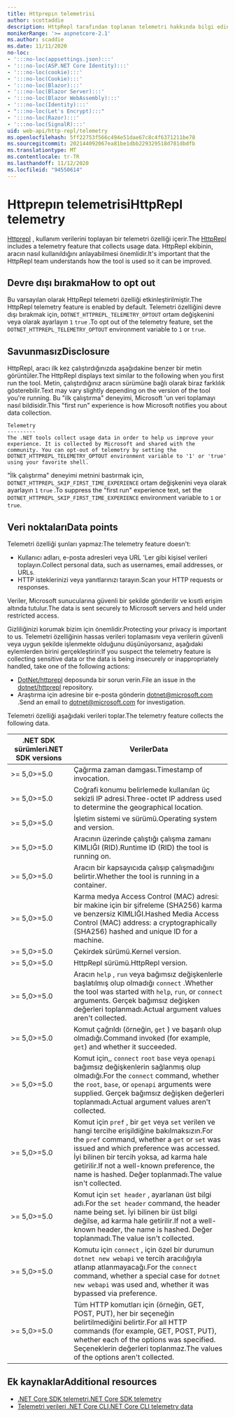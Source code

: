 ```yaml
---
title: Httprepın telemetrisi
author: scottaddie
description: HttpRepl tarafından toplanan telemetri hakkında bilgi edinin.
monikerRange: '>= aspnetcore-2.1'
ms.author: scaddie
ms.date: 11/11/2020
no-loc:
- ':::no-loc(appsettings.json):::'
- ':::no-loc(ASP.NET Core Identity):::'
- ':::no-loc(cookie):::'
- ':::no-loc(Cookie):::'
- ':::no-loc(Blazor):::'
- ':::no-loc(Blazor Server):::'
- ':::no-loc(Blazor WebAssembly):::'
- ':::no-loc(Identity):::'
- ":::no-loc(Let's Encrypt):::"
- ':::no-loc(Razor):::'
- ':::no-loc(SignalR):::'
uid: web-api/http-repl/telemetry
ms.openlocfilehash: 5ff22753f566c494e51dae67c8c4f6371211be78
ms.sourcegitcommit: 202144092067ea81be1dbb229329518d781dbdfb
ms.translationtype: MT
ms.contentlocale: tr-TR
ms.lasthandoff: 11/12/2020
ms.locfileid: "94550614"
---
```

# <a name="httprepl-telemetry"></a><span data-ttu-id="b7d1d-103">Httprepın telemetrisi</span><span class="sxs-lookup"><span data-stu-id="b7d1d-103">HttpRepl telemetry</span></span>

<span data-ttu-id="b7d1d-104">[Httprepl](xref:web-api/http-repl) , kullanım verilerini toplayan bir telemetri özelliği içerir.</span><span class="sxs-lookup"><span data-stu-id="b7d1d-104">The [HttpRepl](xref:web-api/http-repl) includes a telemetry feature that collects usage data.</span></span> <span data-ttu-id="b7d1d-105">HttpRepl ekibinin, aracın nasıl kullanıldığını anlayabilmesi önemlidir.</span><span class="sxs-lookup"><span data-stu-id="b7d1d-105">It's important that the HttpRepl team understands how the tool is used so it can be improved.</span></span>

## <a name="how-to-opt-out"></a><span data-ttu-id="b7d1d-106">Devre dışı bırakma</span><span class="sxs-lookup"><span data-stu-id="b7d1d-106">How to opt out</span></span>

<span data-ttu-id="b7d1d-107">Bu varsayılan olarak HttpRepl telemetri özelliği etkinleştirilmiştir.</span><span class="sxs-lookup"><span data-stu-id="b7d1d-107">The HttpRepl telemetry feature is enabled by default.</span></span> <span data-ttu-id="b7d1d-108">Telemetri özelliğini devre dışı bırakmak için, `DOTNET_HTTPREPL_TELEMETRY_OPTOUT` ortam değişkenini veya olarak ayarlayın `1` `true` .</span><span class="sxs-lookup"><span data-stu-id="b7d1d-108">To opt out of the telemetry feature, set the `DOTNET_HTTPREPL_TELEMETRY_OPTOUT` environment variable to `1` or `true`.</span></span>

## <a name="disclosure"></a><span data-ttu-id="b7d1d-109">Savunmasız</span><span class="sxs-lookup"><span data-stu-id="b7d1d-109">Disclosure</span></span>

<span data-ttu-id="b7d1d-110">HttpRepl, aracı ilk kez çalıştırdığınızda aşağıdakine benzer bir metin görüntüler.</span><span class="sxs-lookup"><span data-stu-id="b7d1d-110">The HttpRepl displays text similar to the following when you first run the tool.</span></span> <span data-ttu-id="b7d1d-111">Metin, çalıştırdığınız aracın sürümüne bağlı olarak biraz farklılık gösterebilir.</span><span class="sxs-lookup"><span data-stu-id="b7d1d-111">Text may vary slightly depending on the version of the tool you're running.</span></span> <span data-ttu-id="b7d1d-112">Bu "ilk çalıştırma" deneyimi, Microsoft 'un veri toplamayı nasıl bildisidir.</span><span class="sxs-lookup"><span data-stu-id="b7d1d-112">This "first run" experience is how Microsoft notifies you about data collection.</span></span>

```console
Telemetry
---------
The .NET tools collect usage data in order to help us improve your experience. It is collected by Microsoft and shared with the community. You can opt-out of telemetry by setting the DOTNET_HTTPREPL_TELEMETRY_OPTOUT environment variable to '1' or 'true' using your favorite shell.
```

<span data-ttu-id="b7d1d-113">"İlk çalıştırma" deneyimi metnini bastırmak için, `DOTNET_HTTPREPL_SKIP_FIRST_TIME_EXPERIENCE` ortam değişkenini veya olarak ayarlayın `1` `true` .</span><span class="sxs-lookup"><span data-stu-id="b7d1d-113">To suppress the "first run" experience text, set the `DOTNET_HTTPREPL_SKIP_FIRST_TIME_EXPERIENCE` environment variable to `1` or `true`.</span></span>

## <a name="data-points"></a><span data-ttu-id="b7d1d-114">Veri noktaları</span><span class="sxs-lookup"><span data-stu-id="b7d1d-114">Data points</span></span>

<span data-ttu-id="b7d1d-115">Telemetri özelliği şunları yapmaz:</span><span class="sxs-lookup"><span data-stu-id="b7d1d-115">The telemetry feature doesn't:</span></span>

* <span data-ttu-id="b7d1d-116">Kullanıcı adları, e-posta adresleri veya URL 'Ler gibi kişisel verileri toplayın.</span><span class="sxs-lookup"><span data-stu-id="b7d1d-116">Collect personal data, such as usernames, email addresses, or URLs.</span></span>
* <span data-ttu-id="b7d1d-117">HTTP isteklerinizi veya yanıtlarınızı tarayın.</span><span class="sxs-lookup"><span data-stu-id="b7d1d-117">Scan your HTTP requests or responses.</span></span>

<span data-ttu-id="b7d1d-118">Veriler, Microsoft sunucularına güvenli bir şekilde gönderilir ve kısıtlı erişim altında tutulur.</span><span class="sxs-lookup"><span data-stu-id="b7d1d-118">The data is sent securely to Microsoft servers and held under restricted access.</span></span>

<span data-ttu-id="b7d1d-119">Gizliliğinizi korumak bizim için önemlidir.</span><span class="sxs-lookup"><span data-stu-id="b7d1d-119">Protecting your privacy is important to us.</span></span> <span data-ttu-id="b7d1d-120">Telemetri özelliğinin hassas verileri toplamasını veya verilerin güvenli veya uygun şekilde işlenmekte olduğunu düşünüyorsanız, aşağıdaki eylemlerden birini gerçekleştirin:</span><span class="sxs-lookup"><span data-stu-id="b7d1d-120">If you suspect the telemetry feature is collecting sensitive data or the data is being insecurely or inappropriately handled, take one of the following actions:</span></span>

* <span data-ttu-id="b7d1d-121">[DotNet/httprepl](https://github.com/dotnet/httprepl/issues) deposunda bir sorun verin.</span><span class="sxs-lookup"><span data-stu-id="b7d1d-121">File an issue in the [dotnet/httprepl](https://github.com/dotnet/httprepl/issues) repository.</span></span>
* <span data-ttu-id="b7d1d-122">Araştırma için adresine bir e-posta gönderin [dotnet@microsoft.com](mailto:dotnet@microsoft.com) .</span><span class="sxs-lookup"><span data-stu-id="b7d1d-122">Send an email to [dotnet@microsoft.com](mailto:dotnet@microsoft.com) for investigation.</span></span>

<span data-ttu-id="b7d1d-123">Telemetri özelliği aşağıdaki verileri toplar.</span><span class="sxs-lookup"><span data-stu-id="b7d1d-123">The telemetry feature collects the following data.</span></span>

| <span data-ttu-id="b7d1d-124">.NET SDK sürümleri</span><span class="sxs-lookup"><span data-stu-id="b7d1d-124">.NET SDK versions</span></span> | <span data-ttu-id="b7d1d-125">Veriler</span><span class="sxs-lookup"><span data-stu-id="b7d1d-125">Data</span></span> |
|--------------|------|
| <span data-ttu-id="b7d1d-126">>= 5,0</span><span class="sxs-lookup"><span data-stu-id="b7d1d-126">>=5.0</span></span>        | <span data-ttu-id="b7d1d-127">Çağırma zaman damgası.</span><span class="sxs-lookup"><span data-stu-id="b7d1d-127">Timestamp of invocation.</span></span> |
| <span data-ttu-id="b7d1d-128">>= 5,0</span><span class="sxs-lookup"><span data-stu-id="b7d1d-128">>=5.0</span></span>        | <span data-ttu-id="b7d1d-129">Coğrafi konumu belirlemede kullanılan üç sekizli IP adresi.</span><span class="sxs-lookup"><span data-stu-id="b7d1d-129">Three-octet IP address used to determine the geographical location.</span></span> |
| <span data-ttu-id="b7d1d-130">>= 5,0</span><span class="sxs-lookup"><span data-stu-id="b7d1d-130">>=5.0</span></span>        | <span data-ttu-id="b7d1d-131">İşletim sistemi ve sürümü.</span><span class="sxs-lookup"><span data-stu-id="b7d1d-131">Operating system and version.</span></span> |
| <span data-ttu-id="b7d1d-132">>= 5,0</span><span class="sxs-lookup"><span data-stu-id="b7d1d-132">>=5.0</span></span>        | <span data-ttu-id="b7d1d-133">Aracının üzerinde çalıştığı çalışma zamanı KIMLIĞI (RID).</span><span class="sxs-lookup"><span data-stu-id="b7d1d-133">Runtime ID (RID) the tool is running on.</span></span> |
| <span data-ttu-id="b7d1d-134">>= 5,0</span><span class="sxs-lookup"><span data-stu-id="b7d1d-134">>=5.0</span></span>        | <span data-ttu-id="b7d1d-135">Aracın bir kapsayıcıda çalışıp çalışmadığını belirtir.</span><span class="sxs-lookup"><span data-stu-id="b7d1d-135">Whether the tool is running in a container.</span></span> |
| <span data-ttu-id="b7d1d-136">>= 5,0</span><span class="sxs-lookup"><span data-stu-id="b7d1d-136">>=5.0</span></span>        | <span data-ttu-id="b7d1d-137">Karma medya Access Control (MAC) adresi: bir makine için bir şifreleme (SHA256) karma ve benzersiz KIMLIĞI.</span><span class="sxs-lookup"><span data-stu-id="b7d1d-137">Hashed Media Access Control (MAC) address: a cryptographically (SHA256) hashed and unique ID for a machine.</span></span> |
| <span data-ttu-id="b7d1d-138">>= 5,0</span><span class="sxs-lookup"><span data-stu-id="b7d1d-138">>=5.0</span></span>        | <span data-ttu-id="b7d1d-139">Çekirdek sürümü.</span><span class="sxs-lookup"><span data-stu-id="b7d1d-139">Kernel version.</span></span> |
| <span data-ttu-id="b7d1d-140">>= 5,0</span><span class="sxs-lookup"><span data-stu-id="b7d1d-140">>=5.0</span></span>        | <span data-ttu-id="b7d1d-141">HttpRepl sürümü.</span><span class="sxs-lookup"><span data-stu-id="b7d1d-141">HttpRepl version.</span></span> |
| <span data-ttu-id="b7d1d-142">>= 5,0</span><span class="sxs-lookup"><span data-stu-id="b7d1d-142">>=5.0</span></span>        | <span data-ttu-id="b7d1d-143">Aracın `help` , `run` veya bağımsız değişkenlerle başlatılmış olup olmadığı `connect` .</span><span class="sxs-lookup"><span data-stu-id="b7d1d-143">Whether the tool was started with `help`, `run`, or `connect` arguments.</span></span> <span data-ttu-id="b7d1d-144">Gerçek bağımsız değişken değerleri toplanmadı.</span><span class="sxs-lookup"><span data-stu-id="b7d1d-144">Actual argument values aren't collected.</span></span> |
| <span data-ttu-id="b7d1d-145">>= 5,0</span><span class="sxs-lookup"><span data-stu-id="b7d1d-145">>=5.0</span></span>        | <span data-ttu-id="b7d1d-146">Komut çağrıldı (örneğin, `get` ) ve başarılı olup olmadığı.</span><span class="sxs-lookup"><span data-stu-id="b7d1d-146">Command invoked (for example, `get`) and whether it succeeded.</span></span> |
| <span data-ttu-id="b7d1d-147">>= 5,0</span><span class="sxs-lookup"><span data-stu-id="b7d1d-147">>=5.0</span></span>        | <span data-ttu-id="b7d1d-148">Komut için,, `connect` `root` `base` veya `openapi` bağımsız değişkenlerin sağlanmış olup olmadığı.</span><span class="sxs-lookup"><span data-stu-id="b7d1d-148">For the `connect` command, whether the `root`, `base`, or `openapi` arguments were supplied.</span></span> <span data-ttu-id="b7d1d-149">Gerçek bağımsız değişken değerleri toplanmadı.</span><span class="sxs-lookup"><span data-stu-id="b7d1d-149">Actual argument values aren't collected.</span></span> |
| <span data-ttu-id="b7d1d-150">>= 5,0</span><span class="sxs-lookup"><span data-stu-id="b7d1d-150">>=5.0</span></span>        | <span data-ttu-id="b7d1d-151">Komut için `pref` , bir `get` veya `set` verilen ve hangi tercihe erişildiğine bakılmaksızın.</span><span class="sxs-lookup"><span data-stu-id="b7d1d-151">For the `pref` command, whether a `get` or `set` was issued and which preference was accessed.</span></span> <span data-ttu-id="b7d1d-152">İyi bilinen bir tercih yoksa, ad karma hale getirilir.</span><span class="sxs-lookup"><span data-stu-id="b7d1d-152">If not a well-known preference, the name is hashed.</span></span> <span data-ttu-id="b7d1d-153">Değer toplanmadı.</span><span class="sxs-lookup"><span data-stu-id="b7d1d-153">The value isn't collected.</span></span> |
| <span data-ttu-id="b7d1d-154">>= 5,0</span><span class="sxs-lookup"><span data-stu-id="b7d1d-154">>=5.0</span></span>        | <span data-ttu-id="b7d1d-155">Komut için `set header` , ayarlanan üst bilgi adı.</span><span class="sxs-lookup"><span data-stu-id="b7d1d-155">For the `set header` command, the header name being set.</span></span> <span data-ttu-id="b7d1d-156">İyi bilinen bir üst bilgi değilse, ad karma hale getirilir.</span><span class="sxs-lookup"><span data-stu-id="b7d1d-156">If not a well-known header, the name is hashed.</span></span> <span data-ttu-id="b7d1d-157">Değer toplanmadı.</span><span class="sxs-lookup"><span data-stu-id="b7d1d-157">The value isn't collected.</span></span> |
| <span data-ttu-id="b7d1d-158">>= 5,0</span><span class="sxs-lookup"><span data-stu-id="b7d1d-158">>=5.0</span></span>        | <span data-ttu-id="b7d1d-159">Komutu için `connect` , için özel bir durumun `dotnet new webapi` ve tercih aracılığıyla atlanıp atlanmayacağı.</span><span class="sxs-lookup"><span data-stu-id="b7d1d-159">For the `connect` command, whether a special case for `dotnet new webapi` was used and, whether it was bypassed via preference.</span></span> |
| <span data-ttu-id="b7d1d-160">>= 5,0</span><span class="sxs-lookup"><span data-stu-id="b7d1d-160">>=5.0</span></span>        | <span data-ttu-id="b7d1d-161">Tüm HTTP komutları için (örneğin, GET, POST, PUT), her bir seçeneğin belirtilmediğini belirtir.</span><span class="sxs-lookup"><span data-stu-id="b7d1d-161">For all HTTP commands (for example, GET, POST, PUT), whether each of the options was specified.</span></span> <span data-ttu-id="b7d1d-162">Seçeneklerin değerleri toplanmaz.</span><span class="sxs-lookup"><span data-stu-id="b7d1d-162">The values of the options aren't collected.</span></span> |

## <a name="additional-resources"></a><span data-ttu-id="b7d1d-163">Ek kaynaklar</span><span class="sxs-lookup"><span data-stu-id="b7d1d-163">Additional resources</span></span>

* [<span data-ttu-id="b7d1d-164">.NET Core SDK telemetri</span><span class="sxs-lookup"><span data-stu-id="b7d1d-164">.NET Core SDK telemetry</span></span>](/dotnet/core/tools/telemetry)
* [<span data-ttu-id="b7d1d-165">Telemetri verileri .NET Core CLI</span><span class="sxs-lookup"><span data-stu-id="b7d1d-165">.NET Core CLI telemetry data</span></span>](https://dotnet.microsoft.com/platform/telemetry)
